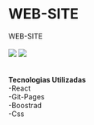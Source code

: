 # WEB-SITE
WEB-SITE
<br>
<br>
<img heigth="700" src="https://i.ibb.co/9pTVdF0/82929339-2492317940894490-8459444530540707840-n.png">
<img heigth="700" src="https://i.ibb.co/2kRjLN4/81636374-551499808913613-5100656470140125184-n.png">
<br>
<br>
<br>
**Tecnologias Utilizadas**
<br>-React
<br>-Git-Pages
<br>-Boostrad
<br>-Css
